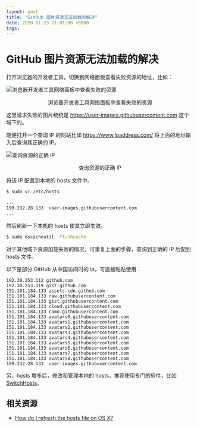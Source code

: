 ```yaml
---
layout: post
title: "GitHub 图片资源无法加载的解决"
date: 2020-01-23 11:01:00 +0800
tags: 
---
```

    
# GitHub 图片资源无法加载的解决


打开浏览器的开发者工具，切换到网络面板查看失败资源的地址，比如：

![浏览器开发者工具网络面板中查看失败的资源](https://user-images.githubusercontent.com/3783096/72772754-c68da800-3c3f-11ea-889b-f2aafb10d108.png)
<p align="center">浏览器开发者工具网络面板中查看失败的资源</p>

这里请求失败的图片统统是 https://user-images.githubusercontent.com 这个域下的。

随便打开一个查询  IP 的网站比如 https://www.ipaddress.com/ 将上面的地址输入后查询其正确的 IP。

![查询资源的正确 IP](https://user-images.githubusercontent.com/3783096/72772788-e755fd80-3c3f-11ea-9350-1a75474feea4.png)
<p align="center">查询资源的正确 IP</p>

将该 IP 配置到本地的 hosts 文件中。

```sh
$ sudo vi /etc/hosts

...
199.232.28.133  user-images.githubusercontent.com
...
```

然后刷新一下本机的 hosts 使其立即生效。

```sh
$ sudo dscacheutil -flushcache
```

对于其他域下资源加载失败的情况，可重复上面的步骤，查询到正确的 IP 后配到 hosts 文件。

以下是部分 GitHub 从中国访问时的 ip，可直接粘贴使用：

```
192.30.253.112 github.com 
192.30.253.119 gist.github.com
151.101.184.133 assets-cdn.github.com
151.101.184.133 raw.githubusercontent.com
151.101.184.133 gist.githubusercontent.com
151.101.184.133 cloud.githubusercontent.com
151.101.184.133 camo.githubusercontent.com
151.101.184.133 avatars0.githubusercontent.com
151.101.184.133 avatars1.githubusercontent.com
151.101.184.133 avatars2.githubusercontent.com
151.101.184.133 avatars3.githubusercontent.com
151.101.184.133 avatars4.githubusercontent.com
151.101.184.133 avatars5.githubusercontent.com
151.101.184.133 avatars6.githubusercontent.com
151.101.184.133 avatars7.githubusercontent.com
151.101.184.133 avatars8.githubusercontent.com
199.232.28.133  user-images.githubusercontent.com
```

另，hosts 增多后，修改和管理本地的 hosts，推荐使用专门的软件，比如 [SwitchHosts](https://oldj.github.io/SwitchHosts/)。



## 相关资源

- [How do I refresh the hosts file on OS X?](https://superuser.com/questions/346518/how-do-i-refresh-the-hosts-file-on-os-x)

    